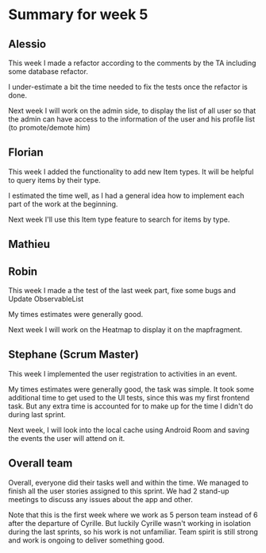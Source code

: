 # Summary for week 5

## Alessio
This week I made a refactor according to the comments by the TA including some database refactor. 

I under-estimate a bit the time needed to fix the tests once the refactor is done. 

Next week I will work on the admin side, to display the list of all user so that the admin can have access to the information of the user and his profile list (to promote/demote him)

## Florian 
This week I added the functionality to add new Item types. It will be helpful to query items by their type. 

I estimated the time well, as I had a general idea how to implement each part of the work at the beginning. 

Next week I'll use this Item type feature to search for items by type. 

## Mathieu

## Robin
This week I made a the test of the last week part, fixe some bugs and Update ObservableList

My times estimates were generally good.

Next week I will work on the Heatmap to display it on the mapfragment.

## Stephane (Scrum Master)
This week I implemented the user registration to activities in an event. 

My times estimates were generally good, the task was simple. It took some additional time to get used to the UI tests,
since this was my first frontend task. But any extra time is accounted for to make up for the time I didn't do
during last sprint.

Next week, I will look into the local cache using Android Room and saving the events the user will attend 
on it.

## Overall team
Overall, everyone did their tasks well and within the time. We managed to finish all the user stories
assigned to this sprint. We had 2 stand-up meetings to discuss any issues about the app and other.

Note that this is the first week where we work as 5 person team instead of 6 after the departure
of Cyrille. But luckily Cyrille wasn't working in isolation during the last sprints, so his work is 
not unfamiliar. Team spirit is still strong and work is ongoing to deliver something good.

